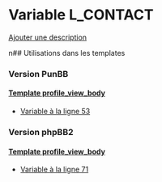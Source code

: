 # Variable L_CONTACT
[Ajouter une description](https://fa-tvars.appspot.com/L_CONTACT)

n## Utilisations dans les templates

### Version PunBB

#### [Template profile_view_body](punbb/profile_view_body.md)
* [Variable à la ligne 53](../punbb/profile_view_body.tpl#L53)

### Version phpBB2

#### [Template profile_view_body](subsilver/profile_view_body.md)
* [Variable à la ligne 71](../subsilver/profile_view_body.tpl#L71)